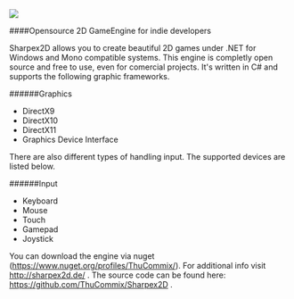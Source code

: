 <img src="https://www.codeplex.com/Download?ProjectName=sharpex2d&DownloadId=879927"/>


####Opensource 2D GameEngine for indie developers


Sharpex2D allows you to create beautiful 2D games under .NET for Windows and Mono compatible systems. This engine is completly open source and free to use, even for comercial projects. It's written in C# and supports the following graphic frameworks.

######Graphics
* DirectX9
* DirectX10
* DirectX11
* Graphics Device Interface

There are also different types of handling input. The supported devices are listed below.

######Input
* Keyboard
* Mouse
* Touch
* Gamepad
* Joystick

You can download the engine via nuget (https://www.nuget.org/profiles/ThuCommix/). For additional info visit http://sharpex2d.de/ . The source code can be found here: https://github.com/ThuCommix/Sharpex2D .
